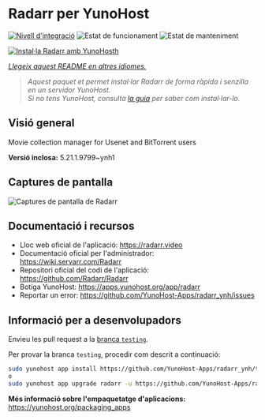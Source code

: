 <!--
N.B.: Aquest README ha estat generat automàticament per <https://github.com/YunoHost/apps/tree/master/tools/readme_generator>
NO s'ha de modificar manualment.
-->

# Radarr per YunoHost

[![Nivell d'integració](https://apps.yunohost.org/badge/integration/radarr)](https://ci-apps.yunohost.org/ci/apps/radarr/)
![Estat de funcionament](https://apps.yunohost.org/badge/state/radarr)
![Estat de manteniment](https://apps.yunohost.org/badge/maintained/radarr)

[![Instal·la Radarr amb YunoHosth](https://install-app.yunohost.org/install-with-yunohost.svg)](https://install-app.yunohost.org/?app=radarr)

*[Llegeix aquest README en altres idiomes.](./ALL_README.md)*

> *Aquest paquet et permet instal·lar Radarr de forma ràpida i senzilla en un servidor YunoHost.*  
> *Si no tens YunoHost, consulta [la guia](https://yunohost.org/install) per saber com instal·lar-lo.*

## Visió general

Movie collection manager for Usenet and BitTorrent users

**Versió inclosa:** 5.21.1.9799~ynh1

## Captures de pantalla

![Captures de pantalla de Radarr](./doc/screenshots/screenshot.jpg)

## Documentació i recursos

- Lloc web oficial de l'aplicació: <https://radarr.video>
- Documentació oficial per l'administrador: <https://wiki.servarr.com/Radarr>
- Repositori oficial del codi de l'aplicació: <https://github.com/Radarr/Radarr>
- Botiga YunoHost: <https://apps.yunohost.org/app/radarr>
- Reportar un error: <https://github.com/YunoHost-Apps/radarr_ynh/issues>

## Informació per a desenvolupadors

Envieu les pull request a la [branca `testing`](https://github.com/YunoHost-Apps/radarr_ynh/tree/testing).

Per provar la branca `testing`, procedir com descrit a continuació:

```bash
sudo yunohost app install https://github.com/YunoHost-Apps/radarr_ynh/tree/testing --debug
o
sudo yunohost app upgrade radarr -u https://github.com/YunoHost-Apps/radarr_ynh/tree/testing --debug
```

**Més informació sobre l'empaquetatge d'aplicacions:** <https://yunohost.org/packaging_apps>
